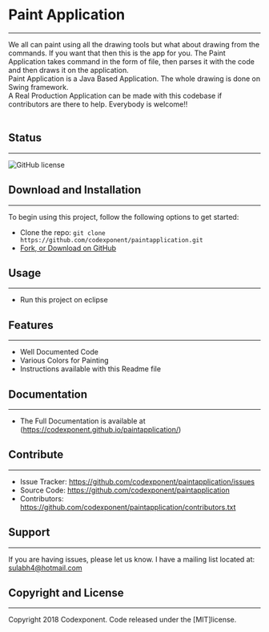 # Paint Application
--------

We all can paint using all the drawing tools but what about drawing from the commands. If you want that then this is the app for you. The Paint Application takes command in the form of file, then parses it with the code and then draws it on the application.<br />
Paint Application is a Java Based Application. The whole drawing is done on Swing framework.<br />
A Real Production Application can be made with this codebase if contributors are there to help. Everybody is welcome!!<br /> <br />

## Status
--------

![GitHub license](https://img.shields.io/badge/license-MIT-blue.svg)

## Download and Installation
-------

To begin using this project, follow the following options to get started:
* Clone the repo: `git clone https://github.com/codexponent/paintapplication.git`
* [Fork, or Download on GitHub](https://github.com/codexponent/paintapplication)

## Usage
-------

- Run this project on eclipse

## Features
--------

- Well Documented Code
- Various Colors for Painting
- Instructions available with this Readme file

## Documentation
--------

- The Full Documentation is available at (https://codexponent.github.io/paintapplication/)

## Contribute
----------

- Issue Tracker: https://github.com/codexponent/paintapplication/issues
- Source Code: https://github.com/codexponent/paintapplication
- Contributors: https://github.com/codexponent/paintapplication/contributors.txt

## Support
-------

If you are having issues, please let us know.
I have a mailing list located at: sulabh4@hotmail.com

## Copyright and License
-------

Copyright 2018 Codexponent. Code released under the [MIT]license.

